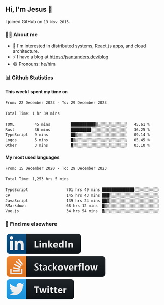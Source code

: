 ## Hi, I'm Jesus 👋

I joined GitHub on `13 Nov 2015`.

<!-- Talking about you -->

### 👨‍💻 About me

- 👦 I'm interested in distributed systems, React.js apps, and cloud architecture.
- ⚡️ I have a blog at <https://jsantanders.dev/blog>
- 😄 Pronouns: he/him

### 📊 Github Statistics

#### This week I spent my time on

<!--START_SECTION:weekly-->

```txt
From: 22 December 2023 - To: 29 December 2023

Total Time: 1 hr 39 mins

TOML         45 mins         ███████████▒░░░░░░░░░░░░░   45.61 %
Rust         36 mins         █████████░░░░░░░░░░░░░░░░   36.25 %
TypeScript   9 mins          ██▒░░░░░░░░░░░░░░░░░░░░░░   09.14 %
Logos        5 mins          █▒░░░░░░░░░░░░░░░░░░░░░░░   05.45 %
Other        3 mins          ▓░░░░░░░░░░░░░░░░░░░░░░░░   03.10 %
```

<!--END_SECTION:weekly-->

#### My most used languages

<!--START_SECTION:alltime-->

```txt
From: 15 December 2020 - To: 29 December 2023

Total Time: 1,253 hrs 5 mins

TypeScript                 701 hrs 49 mins ██████████████░░░░░░░░░░░   56.01 %
C#                         145 hrs 43 mins ███░░░░░░░░░░░░░░░░░░░░░░   11.63 %
JavaScript                 139 hrs 24 mins ██▓░░░░░░░░░░░░░░░░░░░░░░   11.13 %
RMarkdown                  68 hrs 12 mins  █▒░░░░░░░░░░░░░░░░░░░░░░░   05.44 %
Vue.js                     34 hrs 54 mins  ▓░░░░░░░░░░░░░░░░░░░░░░░░   02.79 %
```

<!--END_SECTION:alltime-->

### 📢 Find me elsewhere

<p>
  <a target="_blank" href="https://linkedin.com/in/jsantanders">
    <img src="https://github.com/jsantanders/jsantanders/blob/master/img/linkedin.svg" alt="LinkedIn" style="vertical-align:top; margin:4px">
  </a>
  
  <a target="_blank" href="https://stackoverflow.com/users/7318331/jesus-santander">
    <img src="https://github.com/jsantanders/jsantanders/blob/master/img/stackoverflow.svg" alt="StackOverflow" style="vertical-align:top; margin:4px">
  </a>
  
  <a target="_blank" href="http://twitter.com/jsantanders">
    <img src="https://github.com/jsantanders/jsantanders/blob/master/img/twitter.svg" alt="Twitter" style="vertical-align:top; margin:4px">
  </a>
</p>
